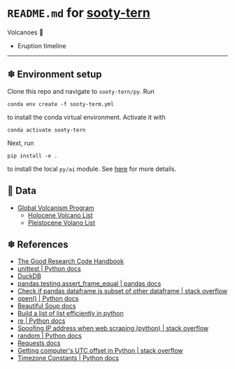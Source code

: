 # `README.md` for [sooty-tern](https://github.com/Ai-Yukino/sooty-tern)

Volcanoes 🌋

- Eruption timeline

---

## ❄ Environment setup

Clone this repo and navigate to `sooty-tern/py`. Run

```
conda env create -f sooty-term.yml
```

to install the conda virtual environment. Activate it with

```
conda activate sooty-tern
```

Next, run

```
pip install -e .
```

to install the local `py/ai` module. See [here](https://goodresearch.dev/setup.html#pip-install-your-package) for more details.

## 🌸 Data

- [Global Volcanism Program](https://volcano.si.edu/)
  - [Holocene Volcano List](https://volcano.si.edu/volcanolist_holocene.cfm)
  - [Pleistocene Volano List](https://volcano.si.edu/volcanolist_pleistocene.cfm)

## ❄ References

- [The Good Research Code Handbook](https://goodresearch.dev/)
- [unittest | Python docs](https://docs.python.org/3/library/unittest.html)
- [DuckDB](https://duckdb.org/)
- [pandas.testing.assert_frame_equal | pandas docs](https://pandas.pydata.org/pandas-docs/stable/reference/api/pandas.testing.assert_frame_equal.html)
- [Check if pandas dataframe is subset of other dataframe | stack overflow](https://stackoverflow.com/a/49531052)
- [open() | Python docs](https://docs.python.org/3/library/functions.html#open)
- [Beautiful Soup docs](https://www.crummy.com/software/BeautifulSoup/bs4/doc/)
- [Build a list of list efficiently in python](https://stackoverflow.com/questions/23040784/build-a-list-of-list-efficiently-in-python)
- [re | Python docs](https://docs.python.org/3/library/re.html)
- [Spoofing IP address when web scraping (python) | stack overflow](https://stackoverflow.com/a/56654164)
- [random | Python docs](https://docs.python.org/3/library/random.html)
- [Requests docs](https://requests.readthedocs.io/en/latest/)
- [Getting computer's UTC offset in Python | stack overflow](https://stackoverflow.com/a/3168394)
- [Timezone Constants | Python docs](https://docs.python.org/3/library/time.html#time.timezone)
